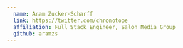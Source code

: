 ```yaml
---
  name: Aram Zucker-Scharff
  link: https://twitter.com/chronotope
  affiliation: Full Stack Engineer, Salon Media Group
  github: aramzs
---
```

